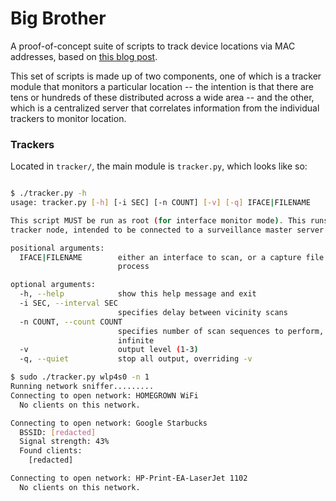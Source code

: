 # Big Brother #
A proof-of-concept suite of scripts to track device locations via MAC
addresses, based on [this blog post](https://teapowered.dev/posts/mac-address-tracking).

This set of scripts is made up of two components, one of which is a tracker
module that monitors a particular location -- the intention is that there are
tens or hundreds of these distributed across a wide area -- and the other,
which is a centralized server that correlates information from the individual
trackers to monitor location.

### Trackers ###
Located in `tracker/`, the main module is `tracker.py`, which looks like so:

```bash

$ ./tracker.py -h
usage: tracker.py [-h] [-i SEC] [-n COUNT] [-v] [-q] IFACE|FILENAME

This script MUST be run as root (for interface monitor mode). This runs a
tracker node, intended to be connected to a surveillance master server.

positional arguments:
  IFACE|FILENAME        either an interface to scan, or a capture file to
                        process

optional arguments:
  -h, --help            show this help message and exit
  -i SEC, --interval SEC
                        specifies delay between vicinity scans
  -n COUNT, --count COUNT
                        specifies number of scan sequences to perform, 0 means
                        infinite
  -v                    output level (1-3)
  -q, --quiet           stop all output, overriding -v

$ sudo ./tracker.py wlp4s0 -n 1
Running network sniffer.........
Connecting to open network: HOMEGROWN WiFi 
  No clients on this network. 

Connecting to open network: Google Starbucks 
  BSSID: [redacted]
  Signal strength: 43% 
  Found clients: 
    [redacted]

Connecting to open network: HP-Print-EA-LaserJet 1102 
  No clients on this network. 
```
